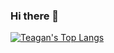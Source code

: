 ### Hi there 👋

[![Teagan's Top Langs](https://github-readme-stats.vercel.app/api/top-langs/?username=teaganstewart&layout=compact)](https://github.com/anuraghazra/github-readme-stats)

<!-- [![Teagan's github stats](https://github-readme-stats.vercel.app/api?username=teaganstewart&layout=compact)](https://github.com/anuraghazra/github-readme-stats) -->

<!--
**teaganstewart/teaganstewart** is a ✨ _special_ ✨ repository because its `README.md` (this file) appears on your GitHub profile.

Here are some ideas to get you started:

- 🔭 I’m currently working on ...
- 🌱 I’m currently learning ...
- 👯 I’m looking to collaborate on ...
- 🤔 I’m looking for help with ...
- 💬 Ask me about ...
- 📫 How to reach me: ...
- 😄 Pronouns: ...
- ⚡ Fun fact: ...
-->
